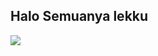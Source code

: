 <h2>Halo Semuanya lekku</h2>
<p>
  <img src=https://i.pinimg.com/originals/3c/ba/1f/3cba1f80f4461da36a7cd6c38f0bb652.gif>
</p>
